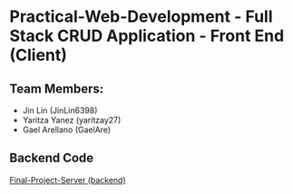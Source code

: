 # Practical-Web-Development - Full Stack CRUD Application - Front End (Client)

## Team Members:
- Jin Lin (JinLin6398)
- Yaritza Yanez (yaritzay27)
- Gael Arellano (GaelAre)

## Backend Code
[Final-Project-Server (backend)](https://github.com/JinLin6398/final-project-server.git)
